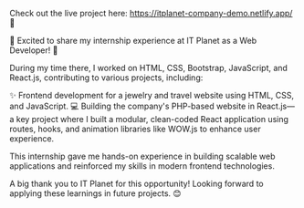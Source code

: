 Check out the live project here: https://itplanet-company-demo.netlify.app/ 🚀


🚀 Excited to share my internship experience at IT Planet as a Web Developer! 🌟

During my time there, I worked on HTML, CSS, Bootstrap, JavaScript, and React.js, contributing to various projects, including:

✨ Frontend development for a jewelry and travel website using HTML, CSS, and JavaScript.
💻 Building the company's PHP-based website in React.js—a key project where I built a modular, clean-coded React application using routes, hooks, and animation libraries like WOW.js to enhance user experience.

This internship gave me hands-on experience in building scalable web applications and reinforced my skills in modern frontend technologies.

A big thank you to IT Planet for this opportunity! Looking forward to applying these learnings in future projects. 😊

